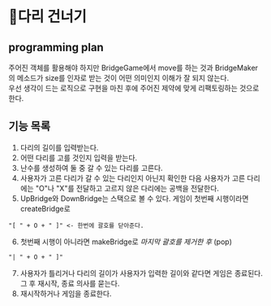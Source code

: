 # 🌈다리 건너기

## programming plan

주어진 객체를 활용해야 하지만 BridgeGame에서 move를 하는 것과 BridgeMaker 의 메소드가 size를 인자로 받는 것이 어떤 의미인지 이해가 잘 되지 않는다.  
우선 생각이 드는 로직으로 구현을 마친 후에 주어진 제약에 맞게 리팩토링하는 것으로 한다.

## 기능 목록

1. 다리의 길이를 입력받는다.
2. 어떤 다리를 고를 것인지 입력을 받는다.
3. 난수를 생성하여 둘 중 갈 수 있는 다리를 고른다.
4. 사용자가 고른 다리가 갈 수 있는 다리인지 아닌지 확인한 다음 사용자가 고른 다리에는 "O"나 "X"를 전달하고 고르지 않은 다리에는 공백을 전달한다.
5. UpBridge와 DownBridge는 스택으로 볼 수 있다. 게임이 첫번째 시행이라면 createBridge로

```
"[ " + O + " ]" <- 한번에 괄호를 닫아준다.
```

6. 첫번째 시행이 아니라면 makeBridge로 _마지막 괄호를 제거한 후_ (pop)

```
"| " + O + " ]"
```

7. 사용자가 틀리거나 다리의 길이가 사용자가 입력한 길이와 같다면 게임은 종료된다. 그 후 재시작, 종료 의사를 묻는다.
8. 재시작하거나 게임을 종료한다.
